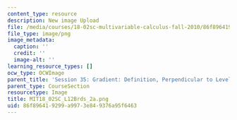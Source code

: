 ```yaml
---
content_type: resource
description: New image Upload
file: /media/courses/18-02sc-multivariable-calculus-fall-2010/86f896419299a9973e849376a95f6463_MIT18_02SC_L12Brds_2a.png
file_type: image/png
image_metadata:
  caption: ''
  credit: ''
  image-alt: ''
learning_resource_types: []
ocw_type: OCWImage
parent_title: 'Session 35: Gradient: Definition, Perpendicular to Level Curves'
parent_type: CourseSection
resourcetype: Image
title: MIT18_02SC_L12Brds_2a.png
uid: 86f89641-9299-a997-3e84-9376a95f6463
---
```

